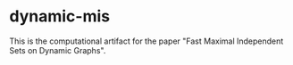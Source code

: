 # dynamic-mis
This is the computational artifact for the paper "Fast Maximal Independent Sets on Dynamic Graphs".
